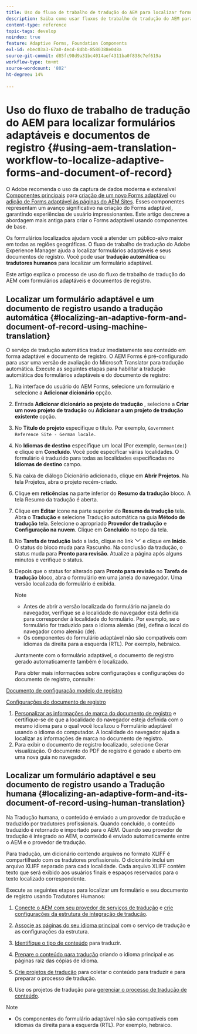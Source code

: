 ```yaml
---
title: Uso do fluxo de trabalho de tradução do AEM para localizar formulários adaptáveis e documentos de registro
description: Saiba como usar fluxos de trabalho de tradução do AEM para localizar formulários adaptáveis e documentos de registro.
content-type: reference
topic-tags: develop
noindex: true
feature: Adaptive Forms, Foundation Components
exl-id: ebec03a3-67a0-4ecd-84bb-8580388e048a
source-git-commit: d85fc98d9a31bc4014aef4311ba0f838c7ef619a
workflow-type: tm+mt
source-wordcount: '802'
ht-degree: 14%

---
```


# Uso do fluxo de trabalho de tradução do AEM para localizar formulários adaptáveis e documentos de registro {#using-aem-translation-workflow-to-localize-adaptive-forms-and-document-of-record}

<span class="preview"> O Adobe recomenda o uso da captura de dados moderna e extensível [Componentes principais](https://experienceleague.adobe.com/docs/experience-manager-core-components/using/adaptive-forms/introduction.html?lang=pt-BR) para [criação de um novo Forms adaptável](/help/forms/using/create-an-adaptive-form-core-components.md) ou [adição de Forms adaptável às páginas do AEM Sites](/help/forms/using/create-or-add-an-adaptive-form-to-aem-sites-page.md). Esses componentes representam um avanço significativo na criação do Forms adaptável, garantindo experiências de usuário impressionantes. Este artigo descreve a abordagem mais antiga para criar o Forms adaptável usando componentes de base. </span>

Os formulários localizados ajudam você a atender um público-alvo maior em todas as regiões geográficas. O fluxo de trabalho de tradução do Adobe Experience Manager ajuda a localizar formulários adaptáveis e seus documentos de registro. Você pode usar **tradução automática** ou **tradutores humanos** para localizar um formulário adaptável.

Este artigo explica o processo de uso do fluxo de trabalho de tradução do AEM com formulários adaptáveis e documentos de registro.

## Localizar um formulário adaptável e um documento de registro usando a tradução automática {#localizing-an-adaptive-form-and-document-of-record-using-machine-translation}

O serviço de tradução automática traduz imediatamente seu conteúdo em forma adaptável e documento de registro. O AEM Forms é pré-configurado para usar uma versão de avaliação do Microsoft Translator para tradução automática. Execute as seguintes etapas para habilitar a tradução automática dos formulários adaptáveis e do documento de registro:

1. Na interface do usuário do AEM Forms, selecione um formulário e selecione a **Adicionar dicionário** opção.
1. Entrada **Adicionar dicionário ao projeto de tradução** , selecione a **Criar um novo projeto de tradução** ou **Adicionar a um projeto de tradução existente** opção.
1. No **Título do projeto** especifique o título. Por exemplo, `Government Reference Site - German locale.`
1. No **Idiomas de destino** especifique um local (Por exemplo, `German(de)`) e clique em **Concluído**. Você pode especificar várias localidades. O formulário é traduzido para todas as localidades especificadas no **Idiomas de destino** campo.
1. Na caixa de diálogo Dicionário adicionado, clique em **Abrir Projetos**. Na tela Projetos, abra o projeto recém-criado.
1. Clique em **reticências** na parte inferior do **Resumo da tradução** bloco. A tela Resumo da tradução é aberta.
1. Clique em **Editar** ícone na parte superior do **Resumo da tradução** tela. Abra o **Tradução** e selecione Tradução automática na guia **Método de tradução** tela. Selecione o apropriado **Provedor de tradução** e **Configuração na nuvem**. Clique em **Concluído** no topo da tela.
1. No **Tarefa de tradução** lado a lado, clique no link ![aem62forms_downarrow](assets/aem62forms_downarrow.png) e clique em **Início**. O status do bloco muda para Rascunho. Na conclusão da tradução, o status muda para **Pronto para revisão**. Atualize a página após alguns minutos e verifique o status.
1. Depois que o status for alterado para **Pronto para revisão** no **Tarefa de tradução** bloco, abra o formulário em uma janela do navegador. Uma versão localizada do formulário é exibida.

   >[!NOTE]
   >
   >* Antes de abrir a versão localizada do formulário na janela do navegador, verifique se a localidade do navegador está definida para corresponder à localidade do formulário. Por exemplo, se o formulário for traduzido para o idioma alemão (de), defina o local do navegador como alemão (de).
   >* Os componentes do formulário adaptável não são compatíveis com idiomas da direita para a esquerda (RTL). Por exemplo, hebraico.

   Juntamente com o formulário adaptável, o documento de registro gerado automaticamente também é localizado.

   Para obter mais informações sobre configurações e configurações do documento de registro, consulte:

[Documento de configuração modelo de registro](/help/forms/using/generate-document-of-record-for-non-xfa-based-adaptive-forms.md#p-document-of-record-template-configuration-p)

[Configurações do documento de registro](/help/forms/using/generate-document-of-record-for-non-xfa-based-adaptive-forms.md#p-document-of-record-settings-p)

1. [Personalizar as informações de marca do documento de registro](/help/forms/using/generate-document-of-record-for-non-xfa-based-adaptive-forms.md) e certifique-se de que a localidade do navegador esteja definida com o mesmo idioma para o qual você localizou o Formulário adaptável usando o idioma do computador. A localidade do navegador ajuda a localizar as informações de marca no documento de registro.
1. Para exibir o documento de registro localizado, selecione Gerar visualização. O documento do PDF de registro é gerado e aberto em uma nova guia no navegador.

## Localizar um formulário adaptável e seu documento de registro usando a Tradução humana {#localizing-an-adaptive-form-and-its-document-of-record-using-human-translation}

Na Tradução humana, o conteúdo é enviado a um provedor de tradução e traduzido por tradutores profissionais. Quando concluído, o conteúdo traduzido é retornado e importado para o AEM. Quando seu provedor de tradução é integrado ao AEM, o conteúdo é enviado automaticamente entre o AEM e o provedor de tradução.

Para tradução, um dicionário contendo arquivos no formato XLIFF é compartilhado com os tradutores profissionais. O dicionário inclui um arquivo XLIFF separado para cada localidade. Cada arquivo XLIFF contém texto que será exibido aos usuários finais e espaços reservados para o texto localizado correspondente.

Execute as seguintes etapas para localizar um formulário e seu documento de registro usando Tradutores Humanos:

1. [Conecte o AEM com seu provedor de serviços de tradução](/help/sites-administering/tc-tic.md) e [crie configurações da estrutura de integração de tradução](/help/sites-administering/tc-tic.md).

1. [Associe as páginas do seu idioma principal](/help/sites-administering/tc-tic.md) com o serviço de tradução e as configurações da estrutura.

1. [Identifique o tipo de conteúdo](/help/sites-administering/tc-rules.md) para traduzir.

1. [Prepare o conteúdo para tradução](/help/sites-administering/tc-prep.md) criando o idioma principal e as páginas raiz das cópias de idioma.

1. [Crie projetos de tradução](/help/sites-administering/tc-manage.md) para coletar o conteúdo para traduzir e para preparar o processo de tradução.

1. Use os projetos de tradução para [gerenciar o processo de tradução de conteúdo](/help/sites-administering/tc-manage.md).

>[!NOTE]
>
>* Os componentes do formulário adaptável não são compatíveis com idiomas da direita para a esquerda (RTL). Por exemplo, hebraico.
>
